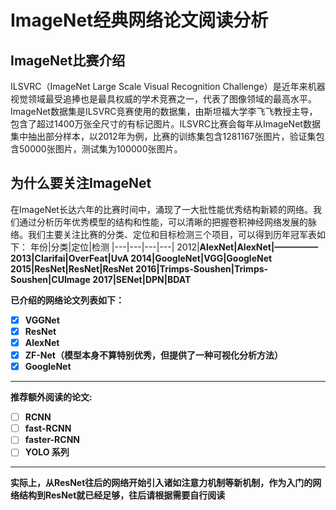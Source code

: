 # ImageNet经典网络论文阅读分析
## ImageNet比赛介绍
ILSVRC（ImageNet Large Scale Visual Recognition Challenge）是近年来机器视觉领域最受追捧也是最具权威的学术竞赛之一，代表了图像领域的最高水平。ImageNet数据集是ILSVRC竞赛使用的数据集，由斯坦福大学李飞飞教授主导，包含了超过1400万张全尺寸的有标记图片。ILSVRC比赛会每年从ImageNet数据集中抽出部分样本，以2012年为例，比赛的训练集包含1281167张图片，验证集包含50000张图片，测试集为100000张图片。

## 为什么要关注ImageNet
在ImageNet长达六年的比赛时间中，涌现了一大批性能优秀结构新颖的网络。我们通过分析历年优秀模型的结构和性能，可以清晰的把握卷积神经网络发展的脉络。我们主要关注比赛的分类、定位和目标检测三个项目，可以得到历年冠军表如下：
年份|分类|定位|检测
|---|---|---|---|
2012|<b>AlexNet|<b>AlexNet|—————
2013|Clarifai|OverFeat|UvA
2014|<b>GoogleNet|<b>VGG|<b>GoogleNet
2015|<b>ResNet|<b>ResNet|<b>ResNet
2016|Trimps-Soushen|Trimps-Soushen|CUImage
2017|SENet|DPN|BDAT

已介绍的网络论文列表如下：
- [x] VGGNet
- [x] ResNet
- [x] AlexNet
- [x] ZF-Net（模型本身不算特别优秀，但提供了一种可视化分析方法）
- [x] GoogleNet
---------------------------
  推荐额外阅读的论文:
- [ ] RCNN 
- [ ] fast-RCNN
- [ ] faster-RCNN
- [ ] YOLO 系列
---------------------------
实际上，从ResNet往后的网络开始引入诸如注意力机制等新机制，作为入门的网络结构到ResNet就已经足够，往后请根据需要自行阅读
